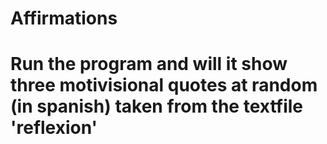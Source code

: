 # Affirmations

# Run the program and will it show three motivisional quotes at random (in spanish) taken from the textfile 'reflexion'
